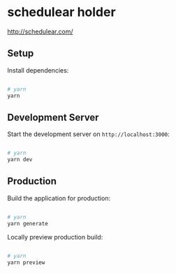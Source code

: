 # schedulear holder

http://schedulear.com/


## Setup

Install dependencies:

```bash

# yarn
yarn


```

## Development Server

Start the development server on `http://localhost:3000`:

```bash

# yarn
yarn dev


```

## Production

Build the application for production:

```bash

# yarn
yarn generate


```

Locally preview production build:

```bash

# yarn
yarn preview


```
